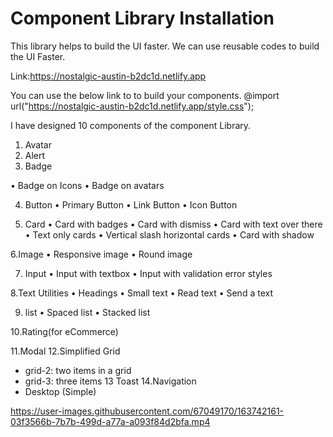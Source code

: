 # Component Library Installation
This library helps to build the UI faster.
We can use reusable codes to build the UI Faster.

Link:https://nostalgic-austin-b2dc1d.netlify.app

You can  use the below link to  to build your components.
@import url("https://nostalgic-austin-b2dc1d.netlify.app/style.css");

I have designed 10 components of the component Library.
1. Avatar
2. Alert
3. Badge

• Badge on Icons
• Badge on avatars

4. Button
• Primary Button
• Link Button
• Icon Button

5. Card
•  Card with badges
•  Card with dismiss
•  Card with text over there
•   Text only cards
•  Vertical slash horizontal cards
•  Card with shadow

6.Image
•  Responsive image
•  Round image

7.  Input
•  Input with textbox
•  Input with validation error styles

8.Text Utilities
•  Headings
•   Small text
•  Read text
•   Send a text

9.  list
•  Spaced list
•  Stacked list

10.Rating(for eCommerce)

11.Modal
12.Simplified Grid
- grid-2: two items in a grid
- grid-3: three items
13 Toast
14.Navigation
- Desktop (Simple)



https://user-images.githubusercontent.com/67049170/163742161-03f3566b-7b7b-499d-a77a-a093f84d2bfa.mp4








